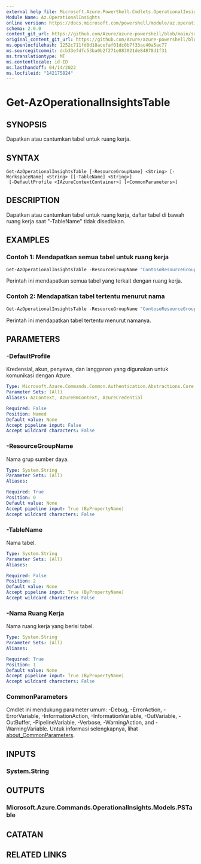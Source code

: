 ```yaml
---
external help file: Microsoft.Azure.PowerShell.Cmdlets.OperationalInsights.dll-Help.xml
Module Name: Az.OperationalInsights
online version: https://docs.microsoft.com/powershell/module/az.operationalinsights/get-azoperationalinsightstable
schema: 2.0.0
content_git_url: https://github.com/Azure/azure-powershell/blob/main/src/OperationalInsights/OperationalInsights/help/Get-AzOperationalInsightsTable.md
original_content_git_url: https://github.com/Azure/azure-powershell/blob/main/src/OperationalInsights/OperationalInsights/help/Get-AzOperationalInsightsTable.md
ms.openlocfilehash: 1252c711fd0d18acefaf01dc0b7f33ac40a5ac77
ms.sourcegitcommit: dcb33efdfc53ba0b2f271e883021de84878d1f31
ms.translationtype: MT
ms.contentlocale: id-ID
ms.lasthandoff: 04/14/2022
ms.locfileid: "142175824"
---
```

# Get-AzOperationalInsightsTable

## SYNOPSIS
Dapatkan atau cantumkan tabel untuk ruang kerja.

## SYNTAX

```
Get-AzOperationalInsightsTable [-ResourceGroupName] <String> [-WorkspaceName] <String> [[-TableName] <String>]
 [-DefaultProfile <IAzureContextContainer>] [<CommonParameters>]
```

## DESCRIPTION
Dapatkan atau cantumkan tabel untuk ruang kerja, daftar tabel di bawah ruang kerja saat "-TableName" tidak disediakan.

## EXAMPLES

### Contoh 1: Mendapatkan semua tabel untuk ruang kerja
```powershell
Get-AzOperationalInsightsTable -ResourceGroupName "ContosoResourceGroup" -WorkspaceName "ContosoWorkspace"
```

Perintah ini mendapatkan semua tabel yang terkait dengan ruang kerja.

### Contoh 2: Mendapatkan tabel tertentu menurut nama
```powershell
Get-AzOperationalInsightsTable -ResourceGroupName "ContosoResourceGroup" -WorkspaceName "ContosoWorkspace" -tableName "ContosoSavedTableName"
```

Perintah ini mendapatkan tabel tertentu menurut namanya.

## PARAMETERS

### -DefaultProfile
Kredensial, akun, penyewa, dan langganan yang digunakan untuk komunikasi dengan Azure.

```yaml
Type: Microsoft.Azure.Commands.Common.Authentication.Abstractions.Core.IAzureContextContainer
Parameter Sets: (All)
Aliases: AzContext, AzureRmContext, AzureCredential

Required: False
Position: Named
Default value: None
Accept pipeline input: False
Accept wildcard characters: False
```

### -ResourceGroupName
Nama grup sumber daya.

```yaml
Type: System.String
Parameter Sets: (All)
Aliases:

Required: True
Position: 0
Default value: None
Accept pipeline input: True (ByPropertyName)
Accept wildcard characters: False
```

### -TableName
Nama tabel.

```yaml
Type: System.String
Parameter Sets: (All)
Aliases:

Required: False
Position: 2
Default value: None
Accept pipeline input: True (ByPropertyName)
Accept wildcard characters: False
```

### -Nama Ruang Kerja
Nama ruang kerja yang berisi tabel.

```yaml
Type: System.String
Parameter Sets: (All)
Aliases:

Required: True
Position: 1
Default value: None
Accept pipeline input: True (ByPropertyName)
Accept wildcard characters: False
```

### CommonParameters
Cmdlet ini mendukung parameter umum: -Debug, -ErrorAction, -ErrorVariable, -InformationAction, -InformationVariable, -OutVariable, -OutBuffer, -PipelineVariable, -Verbose, -WarningAction, and -WarningVariable. Untuk informasi selengkapnya, lihat [about_CommonParameters](http://go.microsoft.com/fwlink/?LinkID=113216).

## INPUTS

### System.String

## OUTPUTS

### Microsoft.Azure.Commands.OperationalInsights.Models.PSTable

## CATATAN

## RELATED LINKS
